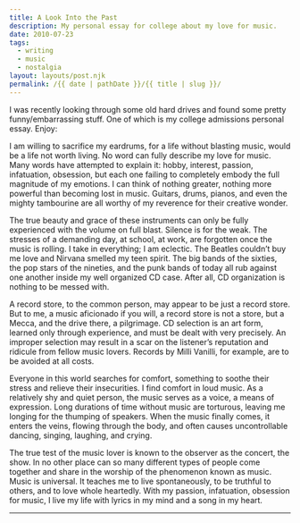```yaml
---
title: A Look Into the Past
description: My personal essay for college about my love for music.
date: 2010-07-23
tags: 
  - writing
  - music
  - nostalgia
layout: layouts/post.njk
permalink: /{{ date | pathDate }}/{{ title | slug }}/
---
```


I was recently looking through some old hard drives and found some pretty funny/embarrassing stuff. One of which is my college admissions personal essay. Enjoy:

  

I am willing to sacrifice my eardrums, for a life without blasting music, would be a life not worth living. No word can fully describe my love for music. Many words have attempted to explain it: hobby, interest, passion, infatuation, obsession, but each one failing to completely embody the full magnitude of my emotions. I can think of nothing greater, nothing more powerful than becoming lost in music. Guitars, drums, pianos, and even the mighty tambourine are all worthy of my reverence for their creative wonder.

The true beauty and grace of these instruments can only be fully experienced with the volume on full blast. Silence is for the weak. The stresses of a demanding day, at school, at work, are forgotten once the music is rolling. I take in everything; I am eclectic. The Beatles couldn’t buy me love and Nirvana smelled my teen spirit. The big bands of the sixties, the pop stars of the nineties, and the punk bands of today all rub against one another inside my well organized CD case. After all, CD organization is nothing to be messed with.

A record store, to the common person, may appear to be just a record store. But to me, a music aficionado if you will, a record store is not a store, but a Mecca, and the drive there, a pilgrimage. CD selection is an art form, learned only through experience, and must be dealt with very precisely. An improper selection may result in a scar on the listener’s reputation and ridicule from fellow music lovers. Records by Milli Vanilli, for example, are to be avoided at all costs.

Everyone in this world searches for comfort, something to soothe their stress and relieve their insecurities. I find comfort in loud music. As a relatively shy and quiet person, the music serves as a voice, a means of expression. Long durations of time without music are torturous, leaving me longing for the thumping of speakers. When the music finally comes, it enters the veins, flowing through the body, and often causes uncontrollable dancing, singing, laughing, and crying.

The true test of the music lover is known to the observer as the concert, the show. In no other place can so many different types of people come together and share in the worship of the phenomenon known as music. Music is universal. It teaches me to live spontaneously, to be truthful to others, and to love whole heartedly. With my passion, infatuation, obsession for music, I live my life with lyrics in my mind and a song in my heart.

---
